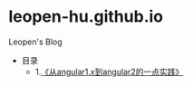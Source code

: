 # leopen-hu.github.io
Leopen's Blog
- 目录
  - 1.[《从angular1.x到angular2的一点实践》](https://github.com/leopen-hu/leopen-hu.github.io/issues/1)

